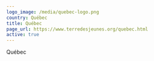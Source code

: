 ```yaml
---
logo_image: /media/quebec-logo.png
country: Québec
title: Québec
page_url: https://www.terredesjeunes.org/quebec.html
active: true
---
```

Québec